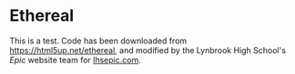 <h1>Ethereal</h1>

This is a test. Code has been downloaded from https://html5up.net/ethereal, and modified by the Lynbrook High School's <i>Epic</i> website team for <a href="https://lhsepic.com">lhsepic.com</a>.
